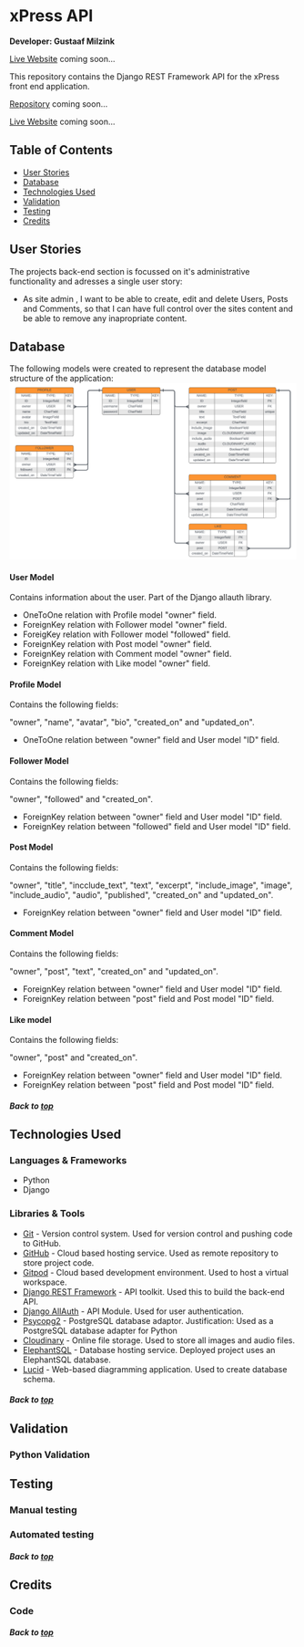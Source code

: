 # xPress API
**Developer: Gustaaf Milzink**

[Live Website]() coming soon...

This repository contains the Django REST Framework API for the xPress front end application.

[Repository]() coming soon...

[Live Website]() coming soon...

## Table of Contents
  - [User Stories](#user-stories)
  - [Database](#database)
  - [Technologies Used](#technologies-used)
  - [Validation](#validation)
  - [Testing](#testing)
  - [Credits](#credits)

## User Stories
The projects back-end section is focussed on it's administrative functionality and adresses a single user story:
- As site admin , I want to be able to create, edit and delete Users, Posts and Comments, so that I can have full control over the sites content and be able to remove any inapropriate content.

## Database

The following models were created to represent the database model structure of the application:
<img src="docs/db_models.png">


#### User Model
Contains information about the user.
Part of the Django allauth library.

- OneToOne relation with Profile model "owner" field.
- ForeignKey relation with Follower model "owner" field.
- ForeigKey relation with Follower model "followed" field.
- ForeignKey relation with Post model "owner" field.
- ForeignKey relation with Comment model "owner" field.
- ForeignKey relation with Like model "owner" field.

#### Profile Model
Contains the following fields:

"owner", "name", "avatar", "bio", "created_on" and "updated_on".
- OneToOne relation between "owner" field and User model "ID" field.
#### Follower Model
Contains the following fields:

"owner", "followed" and "created_on".
- ForeignKey relation between "owner" field and User model "ID" field.
- ForeignKey relation between "followed" field and User model "ID" field.

#### Post Model
Contains the following fields:

"owner", "title", "incclude_text", "text", "excerpt", "include_image", "image", "include_audio", "audio", "published", "created_on" and "updated_on".
- ForeignKey relation between "owner" field and User model "ID" field.

#### Comment Model   
Contains the following fields:

"owner", "post", "text", "created_on" and "updated_on".
- ForeignKey relation between "owner" field and User model "ID" field.
- ForeignKey relation between "post" field and Post model "ID" field.

#### Like model
Contains the following fields:

"owner", "post" and "created_on".
- ForeignKey relation between "owner" field and User model "ID" field.
- ForeignKey relation between "post" field and Post model "ID" field.

##### Back to [top](#table-of-contents)

## Technologies Used

### Languages & Frameworks

- Python
- Django

### Libraries & Tools
- [Git](https://git-scm.com/) - Version control system. Used for version control and pushing code to GitHub.
- [GitHub](https://github.com/) - Cloud based hosting service. Used as  remote repository to store project code.
- [Gitpod](https://gitpod.io) - Cloud based development environment. Used to host a virtual workspace.
- [Django REST Framework](https://www.django-rest-framework.org/) - API toolkit. Used this to build the back-end API.
- [Django AllAuth](https://django-allauth.readthedocs.io/en/latest/index.html) - API Module. Used for user authentication.
- [Psycopg2](https://pypi.org/project/psycopg2/) - PostgreSQL database adaptor. Justification: Used as a PostgreSQL database adapter for Python
- [Cloudinary](https://cloudinary.com/) - Online file storage. Used to store all images and audio files.
- [ElephantSQL](https://www.elephantsql.com/) - Database hosting service. Deployed project uses an ElephantSQL database.
- [Lucid](https://lucid.app/) - Web-based diagramming application. Used to create database schema. 

##### Back to [top](#table-of-contents)

## Validation

### Python Validation

## Testing

### Manual testing

### Automated testing

##### Back to [top](#table-of-contents)

## Credits

### Code

##### Back to [top](#table-of-contents)